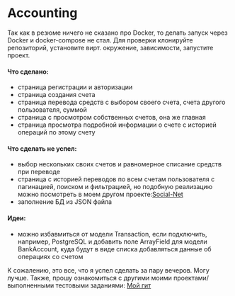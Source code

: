 # Accounting

Так как в резюме ничего не сказано про Docker, то делать запуск через Docker и docker-compose не стал.
Для проверки клонируйте репозиторий, установите вирт. окружение, зависимости, запустите проект.

#### Что сделано:
- страница регистрации и авторизации
- страница создания счета
- страница перевода средств с выбором своего счета, счета другого пользователя, суммой
- страница с просмотром собственных счетов, она же главная
- страница просмотра подробной информации о счете с историей операций по этому счету

#### Что сделать не успел:
- выбор нескольких своих счетов и равномерное списание средств при переводе
- страница с историей переводов по всем счетам пользователя с пагинацией, поиском и фильтрацией, но подобную реализацию можно посмотреть в моем другом проекте:[Social-Net](https://github.com/4uku/Social-Net "Social-Net")
- заполнение БД из JSON файла

#### Идеи:
- можно избавмиться от модели Transaction, если подключить, например, PostgreSQL и добавить поле ArrayField для модели BankAccount, куда будут в виде списка добавляться данные об операциях со счетом

К сожалению, это все, что я успел сделать за пару вечеров. Могу лучше.
Также, прошу ознакомиться с другими моими проектами/выполненными тестовыми заданиями: [ Мой гит](https://github.com/4uku/Social-Net " Мой гит")
